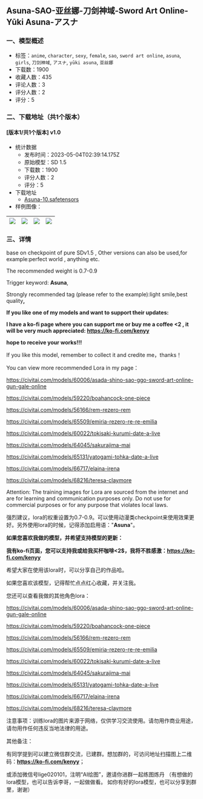 ## Asuna-SAO-亚丝娜-刀剑神域-Sword Art Online-Yūki Asuna-アスナ
### 一、模型概述

- 标签：`anime`, `character`, `sexy`, `female`, `sao`, `sword art online`, `asuna`, `girls`, `刀剑神域`, `アスナ`, `yūki asuna`, `亚丝娜`
- 下载数：1900
- 收藏人数：435
- 评论人数：3
- 评分人数：2
- 评分：5

### 二、下载地址（共1个版本）

#### [版本1/共1个版本] v1.0

- 统计数据
  - 发布时间：2023-05-04T02:39:14.175Z
  - 原始模型：SD 1.5
  - 下载数：1900
  - 评分人数：2
  - 评分：5
- 下载地址
  - [Asuna-10.safetensors](https://civitai.com/api/download/models/61832)
- 样例图像：

| <img src="https://image.civitai.com/xG1nkqKTMzGDvpLrqFT7WA/485f5b53-518f-4f26-92fa-2785a160e5b1/width=450/679224.jpeg" /> | <img src="https://image.civitai.com/xG1nkqKTMzGDvpLrqFT7WA/2d2974e1-1652-49c3-a010-6eda834d601a/width=450/679222.jpeg" /> | <img src="https://image.civitai.com/xG1nkqKTMzGDvpLrqFT7WA/0276d110-2711-4ddf-ad76-a5064538f4bf/width=450/679237.jpeg" /> | <img src="https://image.civitai.com/xG1nkqKTMzGDvpLrqFT7WA/b72b6829-2037-48b6-888d-bca527215aab/width=450/679225.jpeg" /> |
| ---- | ---- | ---- | ---- |


### 三、详情
<p>base on checkpoint of pure SDv1.5 , Other versions can also be used,for example:perfect world , anything etc.</p><p>The recommended weight is 0.7-0.9</p><p>Trigger keyword: <strong>Asuna</strong>,</p><p>Strongly recommended tag (please refer to the example):light smile,best quality<strong>,</strong></p><p><strong>If you like one of my models and want to support their updates:</strong></p><p><strong>I have a ko-fi page where you can support me or buy me a coffee &lt;2 , it will be very much appreciated: </strong><a target="_blank" rel="ugc" href="https://ko-fi.com/kenyy"><strong>https://ko-fi.com/kenyy</strong></a></p><p></p><p><strong>hope to receive your works!!!</strong></p><p>If you like this model, remember to collect it and credite me，thanks！</p><p>You can view more recommended Lora in my page：</p><p><a target="_blank" rel="ugc" href="https://civitai.com/models/60006/asada-shino-sao-ggo-sword-art-online-gun-gale-online">https://civitai.com/models/60006/asada-shino-sao-ggo-sword-art-online-gun-gale-online</a></p><p><a target="_blank" rel="ugc" href="https://civitai.com/models/59220/boahancock-one-piece">https://civitai.com/models/59220/boahancock-one-piece</a></p><p><a target="_blank" rel="ugc" href="https://civitai.com/models/56166/rem-rezero-rem">https://civitai.com/models/56166/rem-rezero-rem</a></p><p><a target="_blank" rel="ugc" href="https://civitai.com/models/65509/emiria-rezero-re-re-emilia">https://civitai.com/models/65509/emiria-rezero-re-re-emilia</a></p><p><a target="_blank" rel="ugc" href="https://civitai.com/models/60022/tokisaki-kurumi-date-a-live">https://civitai.com/models/60022/tokisaki-kurumi-date-a-live</a></p><p><a target="_blank" rel="ugc" href="https://civitai.com/models/64045/sakurajima-mai">https://civitai.com/models/64045/sakurajima-mai</a></p><p><a target="_blank" rel="ugc" href="https://civitai.com/models/65131/yatogami-tohka-date-a-live">https://civitai.com/models/65131/yatogami-tohka-date-a-live</a></p><p><a target="_blank" rel="ugc" href="https://civitai.com/models/66717/elaina-irena">https://civitai.com/models/66717/elaina-irena</a></p><p><a target="_blank" rel="ugc" href="https://civitai.com/models/68216/teresa-claymore">https://civitai.com/models/68216/teresa-claymore</a></p><p>Attention: The training images for Lora are sourced from the internet and are for learning and communication purposes only. Do not use for commercial purposes or for any purpose that violates local laws.</p><p></p><p>强烈建议，lora的权重设置为0.7-0.9。可以使用动漫类checkpoint来使用效果更好。另外使用lora的时候，记得添加启用语："<strong>Asuna</strong>"。</p><p><strong>如果您喜欢我做的模型，并希望支持模型的更新：</strong></p><p><strong>我有ko-fi页面，您可以支持我或给我买杯咖啡&lt;2$，我将不胜感激：</strong><a target="_blank" rel="ugc" href="https://ko-fi.com/kenyy"><strong>https://ko-fi.com/kenyy</strong></a></p><p></p><p>希望大家在使用该lora时，可以分享自己的作品哈。</p><p>如果您喜欢该模型，记得帮忙点点红心收藏，并关注我。</p><p>您还可以查看我做的其他角色lora：</p><p><a target="_blank" rel="ugc" href="https://civitai.com/models/60006/asada-shino-sao-ggo-sword-art-online-gun-gale-online">https://civitai.com/models/60006/asada-shino-sao-ggo-sword-art-online-gun-gale-online</a></p><p><a target="_blank" rel="ugc" href="https://civitai.com/models/59220/boahancock-one-piece">https://civitai.com/models/59220/boahancock-one-piece</a></p><p><a target="_blank" rel="ugc" href="https://civitai.com/models/56166/rem-rezero-rem">https://civitai.com/models/56166/rem-rezero-rem</a></p><p><a target="_blank" rel="ugc" href="https://civitai.com/models/65509/emiria-rezero-re-re-emilia">https://civitai.com/models/65509/emiria-rezero-re-re-emilia</a></p><p><a target="_blank" rel="ugc" href="https://civitai.com/models/60022/tokisaki-kurumi-date-a-live">https://civitai.com/models/60022/tokisaki-kurumi-date-a-live</a></p><p><a target="_blank" rel="ugc" href="https://civitai.com/models/64045/sakurajima-mai">https://civitai.com/models/64045/sakurajima-mai</a></p><p><a target="_blank" rel="ugc" href="https://civitai.com/models/65131/yatogami-tohka-date-a-live">https://civitai.com/models/65131/yatogami-tohka-date-a-live</a></p><p><a target="_blank" rel="ugc" href="https://civitai.com/models/66717/elaina-irena">https://civitai.com/models/66717/elaina-irena</a></p><p><a target="_blank" rel="ugc" href="https://civitai.com/models/68216/teresa-claymore">https://civitai.com/models/68216/teresa-claymore</a></p><p>注意事项：训练lora的图片来源于网络，仅供学习交流使用。请勿用作商业用途，请勿用作任何违反当地法律的用途。</p><p></p><p>其他备注：</p><p>有同学提到可以建立微信群交流，已建群。想加群的，可访问地址扫描图上二维码：<a target="_blank" rel="ugc" href="https://ko-fi.com/kenyy"><strong>https://ko-fi.com/kenyy</strong></a>；</p><p>或添加微信号lige020101，注明“AI绘图”，邀请你进群一起练图炼丹 （有想做的lora模型，也可以告诉李哥，一起做做看。 如你有好的lora模型，也可以分享到群里，谢谢）</p><p></p>